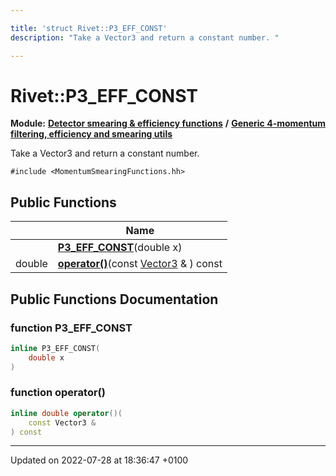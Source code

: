 ```yaml
---

title: 'struct Rivet::P3_EFF_CONST'
description: "Take a Vector3 and return a constant number. "

---
```


# Rivet::P3_EFF_CONST

**Module:** **[Detector smearing & efficiency functions](/documentation/code/modules/group__smearing/)** **/** **[Generic 4-momentum filtering, efficiency and smearing utils](/documentation/code/modules/group__smearing__mom/)**



Take a Vector3 and return a constant number. 


`#include <MomentumSmearingFunctions.hh>`

## Public Functions

|                | Name           |
| -------------- | -------------- |
| | **[P3_EFF_CONST](/documentation/code/classes/structrivet_1_1p3__eff__const/#function-p3-eff-const)**(double x) |
| double | **[operator()](/documentation/code/classes/structrivet_1_1p3__eff__const/#function-operator())**(const <a href="/documentation/code/classes/classrivet_1_1vector3/">Vector3</a> & ) const |

## Public Functions Documentation

### function P3_EFF_CONST

```cpp
inline P3_EFF_CONST(
    double x
)
```


### function operator()

```cpp
inline double operator()(
    const Vector3 & 
) const
```


-------------------------------

Updated on 2022-07-28 at 18:36:47 +0100
